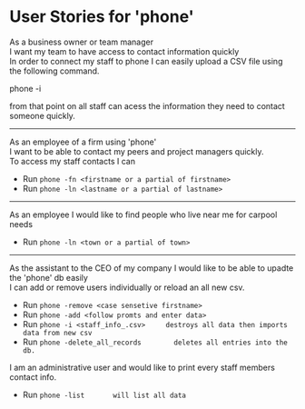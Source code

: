 User Stories for 'phone'
==============================

As a business owner or team manager <br />
I want my team to have access to contact information quickly <br />
In order to connect my staff to phone I can easily upload a CSV file using the following command.

phone -i <path to csv file>

from that point on all staff can acess the information they need to contact someone quickly.

<hr />

As an employee of a firm using 'phone' <br />
I want to be able to contact my peers and project managers quickly.  
To access my staff contacts I can 

  - Run `phone -fn <firstname or a partial of firstname>`
  - Run `phone -ln <lastname or a partial of lastname>`

<hr />

As an employee I would like to find people who live near me for carpool needs <br />

- Run `phone -ln <town or a partial of town>`

<hr />

As the assistant to the CEO of my company I would like to be able to upadte the 'phone' db easily <br />
I can add or remove users individually or reload an all new csv.

- Run `phone -remove <case sensetive firstname>`
- Run `phone -add <follow promts and enter data>`
- Run `phone -i <staff_info_.csv>     destroys all data then imports data from new csv`
- Run `phone -delete_all_records        deletes all entries into the db.`
 
I am an administrative user and would like to print every staff members contact info.

- Run `phone -list       will list all data`



